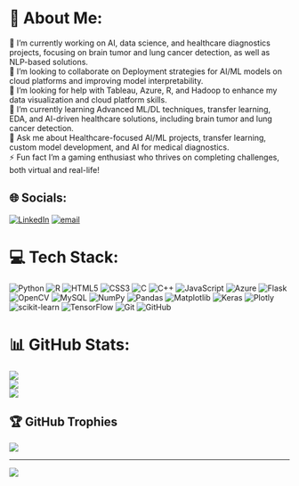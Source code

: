 # 💫 About Me:
🔭 I’m currently working on AI, data science, and healthcare diagnostics projects, focusing on brain tumor and lung cancer detection, as well as NLP-based solutions.<br>👯 I’m looking to collaborate on Deployment strategies for AI/ML models on cloud platforms and improving model interpretability.<br>🤝 I’m looking for help with Tableau, Azure, R, and Hadoop to enhance my data visualization and cloud platform skills.<br>🌱 I’m currently learning Advanced ML/DL techniques, transfer learning, EDA, and AI-driven healthcare solutions, including brain tumor and lung cancer detection.<br>💬 Ask me about Healthcare-focused AI/ML projects, transfer learning, custom model development, and AI for medical diagnostics.<br>⚡ Fun fact I’m a gaming enthusiast who thrives on completing challenges, both virtual and real-life!


## 🌐 Socials:
[![LinkedIn](https://img.shields.io/badge/LinkedIn-%230077B5.svg?logo=linkedin&logoColor=white)](https://linkedin.com/in/linkedin.com/in/tushar-pandey-ab94a418a) [![email](https://img.shields.io/badge/Email-D14836?logo=gmail&logoColor=white)](mailto:pandeytushart522@gmail.com) 

# 💻 Tech Stack:
![Python](https://img.shields.io/badge/python-3670A0?style=for-the-badge&logo=python&logoColor=ffdd54) ![R](https://img.shields.io/badge/r-%23276DC3.svg?style=for-the-badge&logo=r&logoColor=white) ![HTML5](https://img.shields.io/badge/html5-%23E34F26.svg?style=for-the-badge&logo=html5&logoColor=white) ![CSS3](https://img.shields.io/badge/css3-%231572B6.svg?style=for-the-badge&logo=css3&logoColor=white) ![C](https://img.shields.io/badge/c-%2300599C.svg?style=for-the-badge&logo=c&logoColor=white) ![C++](https://img.shields.io/badge/c++-%2300599C.svg?style=for-the-badge&logo=c%2B%2B&logoColor=white) ![JavaScript](https://img.shields.io/badge/javascript-%23323330.svg?style=for-the-badge&logo=javascript&logoColor=%23F7DF1E) ![Azure](https://img.shields.io/badge/azure-%230072C6.svg?style=for-the-badge&logo=microsoftazure&logoColor=white) ![Flask](https://img.shields.io/badge/flask-%23000.svg?style=for-the-badge&logo=flask&logoColor=white) ![OpenCV](https://img.shields.io/badge/opencv-%23white.svg?style=for-the-badge&logo=opencv&logoColor=white) ![MySQL](https://img.shields.io/badge/mysql-4479A1.svg?style=for-the-badge&logo=mysql&logoColor=white) ![NumPy](https://img.shields.io/badge/numpy-%23013243.svg?style=for-the-badge&logo=numpy&logoColor=white) ![Pandas](https://img.shields.io/badge/pandas-%23150458.svg?style=for-the-badge&logo=pandas&logoColor=white) ![Matplotlib](https://img.shields.io/badge/Matplotlib-%23ffffff.svg?style=for-the-badge&logo=Matplotlib&logoColor=black) ![Keras](https://img.shields.io/badge/Keras-%23D00000.svg?style=for-the-badge&logo=Keras&logoColor=white) ![Plotly](https://img.shields.io/badge/Plotly-%233F4F75.svg?style=for-the-badge&logo=plotly&logoColor=white) ![scikit-learn](https://img.shields.io/badge/scikit--learn-%23F7931E.svg?style=for-the-badge&logo=scikit-learn&logoColor=white) ![TensorFlow](https://img.shields.io/badge/TensorFlow-%23FF6F00.svg?style=for-the-badge&logo=TensorFlow&logoColor=white) ![Git](https://img.shields.io/badge/git-%23F05033.svg?style=for-the-badge&logo=git&logoColor=white) ![GitHub](https://img.shields.io/badge/github-%23121011.svg?style=for-the-badge&logo=github&logoColor=white)
# 📊 GitHub Stats:
![](https://github-readme-stats.vercel.app/api?username=leviackerman007&theme=dark&hide_border=false&include_all_commits=false&count_private=false)<br/>
![](https://github-readme-streak-stats.herokuapp.com/?user=leviackerman007&theme=dark&hide_border=false)<br/>
![](https://github-readme-stats.vercel.app/api/top-langs/?username=leviackerman007&theme=dark&hide_border=false&include_all_commits=false&count_private=false&layout=compact)

## 🏆 GitHub Trophies
![](https://github-profile-trophy.vercel.app/?username=leviackerman007&theme=radical&no-frame=false&no-bg=true&margin-w=4)

---
[![](https://visitcount.itsvg.in/api?id=leviackerman007&icon=0&color=0)](https://visitcount.itsvg.in)

<!-- Proudly created with GPRM ( https://gprm.itsvg.in ) -->